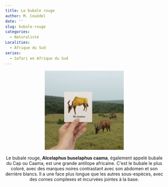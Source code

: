 ```yaml
---
title: Le bubale rouge
author: M. Couëdel
date: ''
slug: bubale-rouge
categories:
  - Naturaliste
Localities:
  - Afrique du Sud
series:
  - Safari en Afrique du Sud
---
```

<center>
<img alt="[Bubale rouge à l'aquarelle]" src="bubale-featured-image.jpg" width=50%> 

Le bubale rouge, **Alcelaphus buselaphus caama**, également appelé bubale du Cap ou Caama, est une grande antilope africaine. C'est le bubale le plus coloré, avec des marques noires contrastant avec son abdomen et son derrière blancs. Il a une face plus longue que les autres sous-espèces, avec des cornes complexes et incurvées jointes à la base.
</center>